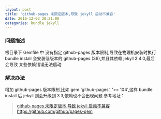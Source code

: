 ```yaml
---
layout: post
title: 'github-pages 未限定版本,导致 jekyll 启动不兼容'
date: 2016-12-03 20:21:00
categories: bundle jekyll
---
```


### 问题描述

根目录下 Gemfile 中 没有指定 github-pages 版本限制,导致在物理机安装时执行 bundle install 会安装低版本的 github-pages (39),并且其依赖 jekyll 2.4.0,最后会导致 某些依赖错误无法启动

### 解决办法

增加 github-pages 版本限制,比如 gem 'github-pages', '>= 104',这样 bundle install 后 jekyll 则会升级到 3.3,依赖也不会出现问题
参考地址：

> [github-pages 未限定版本,导致 jekyll 启动不兼容](https://github.com/mzlogin/mzlogin.github.io/issues/16)
> <https://github.com/github/pages-gem>
